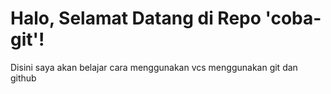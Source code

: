 <h1>Halo, Selamat Datang di Repo 'coba-git'!</h1>

<p>Disini saya akan belajar cara menggunakan vcs menggunakan git dan github</p>